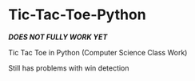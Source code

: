 # Tic-Tac-Toe-Python

*****DOES NOT FULLY WORK YET*****

Tic Tac Toe in Python (Computer Science Class Work)

Still has problems with win detection
